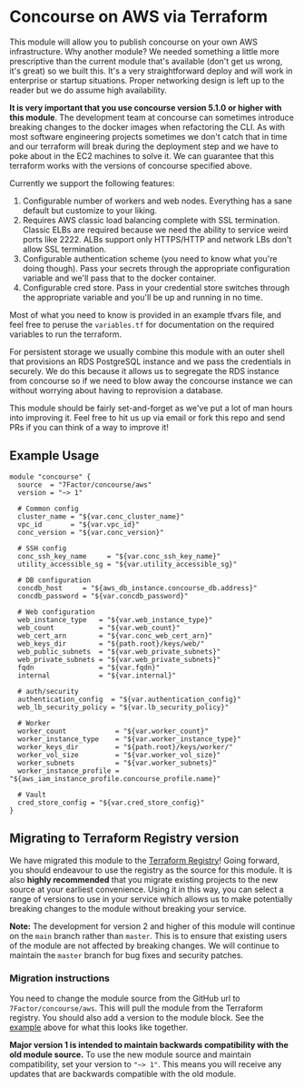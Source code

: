 # Concourse on AWS via Terraform

This module will allow you to publish concourse on your own AWS infrastructure. Why another module? We needed something
a little more prescriptive than the current module that's available (don't get us wrong, it's great) so we built this.
It's a very straightforward deploy and will work in enterprise or startup situations. Proper networking design is left
up to the reader but we do assume high availability.

**It is very important that you use concourse version 5.1.0 or higher with this module**. The development team at
concourse can sometimes introduce breaking changes to the docker images when refactoring the CLI. As with most software
engineering projects sometimes we don't catch that in time and our terraform will break during the deployment step and
we have to poke about in the EC2 machines to solve it. We can guarantee that this terraform works with the versions of
concourse specified above.

Currently we support the following features:

1. Configurable number of workers and web nodes. Everything has a sane default but customize to your liking.
2. Requires AWS classic load balancing complete with SSL termination. Classic ELBs are required because we need the 
ability to service weird ports like 2222. ALBs support only HTTPS/HTTP and network LBs don't allow SSL termination.
3. Configurable authentication scheme (you need to know what you're doing though). Pass your secrets through the
appropriate configuration variable and we'll pass that to the docker container.
4. Configurable cred store. Pass in your credential store switches through the appropriate variable and you'll be up and
running in no time.

Most of what you need to know is provided in an example tfvars file, and feel free to peruse the `variables.tf` for
documentation on the required variables to run the terraform.

For persistent storage we usually combine this module with an outer shell that provisions an RDS PostgreSQL instance and
we pass the credentials in securely. We do this because it allows us to segregate the RDS instance from concourse so if
we need to blow away the concourse instance we can without worrying about having to reprovision a database.

This module should be fairly set-and-forget as we've put a lot of man hours into improving it. Feel free to hit us up
via email or fork this repo and send PRs if you can think of a way to improve it!

## Example Usage

```hcl-terraform
module "concourse" {
  source  = "7Factor/concourse/aws"
  version = "~> 1"

  # Common config
  cluster_name = "${var.conc_cluster_name}"
  vpc_id       = "${var.vpc_id}"
  conc_version = "${var.conc_version}"

  # SSH config
  conc_ssh_key_name     = "${var.conc_ssh_key_name}"
  utility_accessible_sg = "${var.utility_accessible_sg}"

  # DB configuration
  concdb_host     = "${aws_db_instance.concourse_db.address}"
  concdb_password = "${var.concdb_password}"

  # Web configuration
  web_instance_type   = "${var.web_instance_type}"
  web_count           = "${var.web_count}"
  web_cert_arn        = "${var.conc_web_cert_arn}"
  web_keys_dir        = "${path.root}/keys/web/"
  web_public_subnets  = "${var.web_private_subnets}"
  web_private_subnets = "${var.web_private_subnets}"
  fqdn                = "${var.fqdn}"
  internal            = "${var.internal}"

  # auth/security
  authentication_config  = "${var.authentication_config}"
  web_lb_security_policy = "${var.lb_security_policy}"

  # Worker
  worker_count            = "${var.worker_count}"
  worker_instance_type    = "${var.worker_instance_type}"
  worker_keys_dir         = "${path.root}/keys/worker/"
  worker_vol_size         = "${var.worker_vol_size}"
  worker_subnets          = "${var.worker_subnets}"
  worker_instance_profile = "${aws_iam_instance_profile.concourse_profile.name}"

  # Vault
  cred_store_config = "${var.cred_store_config}"
}
```

## Migrating to Terraform Registry version

We have migrated this module to the
[Terraform Registry](https://registry.terraform.io/modules/7Factor/concourse/aws/latest)! Going forward, you should
endeavour to use the registry as the source for this module. It is also **highly recommended** that you migrate existing
projects to the new source at your earliest convenience. Using it in this way, you can select a range of versions to use
in your service which allows us to make potentially breaking changes to the module without breaking your service.

**Note:** The development for version 2 and higher of this module will continue on the `main` branch rather than
`master`. This is to ensure that existing users of the module are not affected by breaking changes. We will continue to
maintain the `master` branch for bug fixes and security patches.

### Migration instructions

You need to change the module source from the GitHub url to `7Factor/concourse/aws`. This will pull the module from
the Terraform registry. You should also add a version to the module block. See the [example](#example-usage) above for
what this looks like together.

**Major version 1 is intended to maintain backwards compatibility with the old module source.** To use the new module
source and maintain compatibility, set your version to `"~> 1"`. This means you will receive any updates that are
backwards compatible with the old module.
